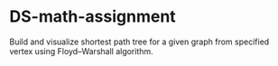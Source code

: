# DS-math-assignment
Build and visualize shortest path tree for a given graph from specified vertex using Floyd–Warshall algorithm.
